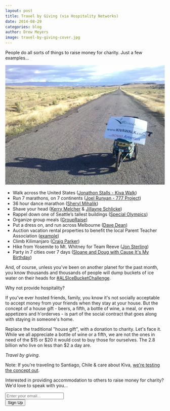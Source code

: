 ```yaml
---
layout: post
title: Travel by Giving (via Hospitality Networks)
date: 2014-08-29
categories: blog
author: Drew Meyers
image: travel-by-giving-cover.jpg
---
```

People do all sorts of things to raise money for charity. Just a few examples...

<img src="/assets/blog-2014-08-29-kivawalk-road.jpg" class="center-margins" alt="">

- Walk across the United States ([Jonathon Stalls - Kiva Walk](http://www.kivawalk.com/))
- Run 7 marathons, on 7 continents ([Joel Runyan - 777 Project](http://777.impossiblehq.com/))
- 36 hour dance marathon ([Sheryl Mihalik](https://www.facebook.com/sheryl.mihalik))
- Shave your head ([Kerry Melcher](https://twitter.com/melchak) & [Jillayne Schlicke](https://twitter.com/jillayne))
- Rappel down one of Seattle’s tallest buildings ([Special Olympics](http://www.specialolympicswashington.org/over_the_edge))
- Organize group meals ([GroupRaise](http://groupraise.com/))
- Put a dress on, and run across Melbourne ([Dave Dean](http://whatsdavedoing.com/i-did-it-in-a-dress/))
- Auction vacation rental properties to benefit the local Parent Teacher Association ([example](https://www.evernote.com/shard/s254/sh/0b92c3ca-6b67-4f71-bb67-e6abba5dfc2a/1edd8348d5523b6cc6062766814d6c96/deep/0/Screenshot%208/29/14,%204:04%20PM.png))
- Climb Kilimanjaro ([Craig Parker](http://www.oxfordmail.co.uk/news/11210160.Scaling_the_heights_to_boost_charity___s_work_with_orphans/))
- Hike from Yosemite to Mt. Whitney for Team Reeve ([Jon Sterling](http://communities.kintera.org/REEVE/blogs/daily_dose/archive/2009/08/26/64786.aspx))
- Party in 7 cities over 7 days ([Sloane and Doug with Cause It's My Birthday](http://www.thecausemopolitan.com/cause-its-my-birthday))

And, of course, unless you've been on another planet for the past month, you know thousands and thousands of people will dump buckets of ice water on their heads for [#ALSIceBucketChallenge](https://twitter.com/search?q=%23ALSIceBucketChallenge).

Why not provide hospitality?

If you've ever hosted friends, family, you know it's not socially acceptable to accept money from your friends when they stay at your house. But the concept of a house gift - beers, a fifth, a bottle of wine, a meal, or even appetizers and h'orderves - is part of the social contract that goes along with staying in someone's home.

Replace the traditional "house gift", with a donation to charity. Let's face it. While we all appreciate a bottle of wine or a fifth, we are not the ones in need of the $15 or $20 it would cost to buy those for ourselves. The 2.8 billion who live on less than $2 a day are.

<em>Travel by giving</em>.

Note: If you're traveling to Santiago, Chile & care about Kiva, <a href="http://www.horizonapp.co/drewmeyers/">we're testing the concept out</a>.

Interested in providing accommodation to others to raise money for charity? We'd love to speak with you...

<!-- Begin MailChimp Signup Form -->
<div id="mc_embed_signup">
<form action="http://willmoyer.us2.list-manage.com/subscribe/post?u=69a898a29bc2e6a0ae2a83cd9&amp;id=835d9a226b" method="post" id="mc-embedded-subscribe-form" name="mc-embedded-subscribe-form" class="validate" target="_blank" novalidate>
  
<div class="mc-field-group">
  <div class="grid grid--tight">
    <div class="grid__item one-whole desk-two-thirds">
      <input type="email" value="" name="EMAIL" class="required email input-text margin-b" id="mce-EMAIL" placeholder="Enter your email...">
    </div>
    <div class="grid__item one-whole desk-one-third">
      <input type="submit" value="Sign Up" name="subscribe" id="mc-embedded-subscribe" class="button btn btn--full margin-b">
      <input type="hidden" name="FILTER" id="FILTER" value="TravelbyGiving" />
    </div>
  </div><!-- end grid -->
</div>
<div id="mce-responses" class="clear">
 <div class="response" id="mce-error-response" style="display:none"></div>
 <div class="response" id="mce-success-response" style="display:none"></div>
</div>    <!-- real people should not fill this in and expect good things - do not remove this or risk form bot signups-->
 <div style="position: absolute; left: -5000px;"><input type="text" name="b_69a898a29bc2e6a0ae2a83cd9_835d9a226b" tabindex="-1" value=""></div>
    
</form>
</div>
  
 <!--End mc_embed_signup--> 
